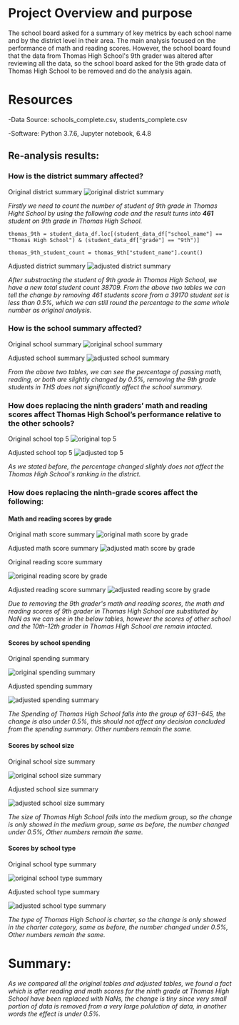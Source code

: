 # Project Overview and purpose

The school board asked for a summary of key metrics by each school name and by the district level in their area. The main analysis focused on the performance of math and reading scores. However, the school board found that the data from Thomas High School's 9th grader was altered after reviewing all the data, so the school board asked for the 9th grade data of Thomas High School to be removed and do the analysis again.

# Resources

-Data Source: schools_complete.csv,  students_complete.csv

-Software:  Python 3.7.6, 
            Jupyter notebook, 6.4.8

## Re-analysis results:

### How is the district summary affected?

Original district summary 
![original district summary](https://github.com/ivorfanning/School_District_Analysis/blob/main/Analysis%20Pictures/original%20district%20summary.png)

*Firstly we need to count the number of student of 9th grade in Thomas Hight School by using the following code and the result turns into __461__ student on 9th grade in Thomas High School.*

```
thomas_9th = student_data_df.loc[(student_data_df["school_name"] == "Thomas High School") & (student_data_df["grade"] == "9th")]

thomas_9th_student_count = thomas_9th["student_name"].count()
```
Adjusted district summary 
![adjusted district summary](https://github.com/ivorfanning/School_District_Analysis/blob/main/Analysis%20Pictures/Adjusted%20district%20summary.png)

*After substracting the student of 9th grade in Thomas High School, we have a new total student count 38709.*
*From the above two tables we can tell the change by removing 461 students score from a 39170 student set is less than 0.5%, which we can still round the percentage to the same whole number as original analysis.*

### How is the school summary affected?

Original school summary 
![original school summary](https://github.com/ivorfanning/School_District_Analysis/blob/main/Analysis%20Pictures/original%20per%20school%20summary.png)

Adjusted school summary 
![adjusted school summary](https://github.com/ivorfanning/School_District_Analysis/blob/main/Analysis%20Pictures/Adjusted%20per%20school%20summary.png)

*From the above two tables, we can see the percentage of passing math, reading, or both are slightly changed by 0.5%, removing the 9th grade students in THS does not significantly affect the school summary.*

### How does replacing the ninth graders’ math and reading scores affect Thomas High School’s performance relative to the other schools?

Original school top 5
![original top 5](https://github.com/ivorfanning/School_District_Analysis/blob/main/Analysis%20Pictures/original%20school%20top%205.png)


Adjusted school top 5
![adjusted top 5](https://github.com/ivorfanning/School_District_Analysis/blob/main/Analysis%20Pictures/Adjusted%20school%20top%205.png)

*As we stated before, the percentage changed slightly does not affect the Thomas High School's ranking in the district.*

### How does replacing the ninth-grade scores affect the following:


#### Math and reading scores by grade

Original math score summary
![original math score by grade](https://github.com/ivorfanning/School_District_Analysis/blob/main/Analysis%20Pictures/original%20math%20score%20by%20grade.png)

Adjusted math score summary
![adjusted math score by grade](https://github.com/ivorfanning/School_District_Analysis/blob/main/Analysis%20Pictures/Adjusted%20math%20score%20by%20grade.png)

Original reading score summary

![original reading score by grade](https://github.com/ivorfanning/School_District_Analysis/blob/main/Analysis%20Pictures/original%20reading%20score%20by%20grade.png)

Adjusted reading score summary
![adjusted reading score by grade](https://github.com/ivorfanning/School_District_Analysis/blob/main/Analysis%20Pictures/Adjusted%20reading%20score%20by%20grade.png)

*Due to removing the 9th grader's math and reading scores, the math and reading scores of 9th grader in Thomas High School are substituted by NaN as we can see in the below tables, however the scores of other school and the 10th-12th grader in Thomas High School are remain intacted.*

#### Scores by school spending

Original spending summary

![original spending summary](https://github.com/ivorfanning/School_District_Analysis/blob/main/Analysis%20Pictures/original%20spending%20summary.png)

Adjusted spending summary

![adjusted spending summary](https://github.com/ivorfanning/School_District_Analysis/blob/main/Analysis%20Pictures/Adjusted%20spending%20summary.png)

*The Spending of Thomas High School falls into the group of $631-$645, the change is also under 0.5%, this should not affect any decision concluded from the spending summary. Other numbers remain the same.*

#### Scores by school size

Original school size summary

![original school size summary](https://github.com/ivorfanning/School_District_Analysis/blob/main/Analysis%20Pictures/original%20school%20size%20summary.png)

Adjusted school size summary

![adjusted school size summary](https://github.com/ivorfanning/School_District_Analysis/blob/main/Analysis%20Pictures/Adjusted%20school%20size%20summary.png)


*The size of Thomas High School falls into the medium group, so the change is only showed in the medium group, same as before, the number changed under 0.5%, Other numbers remain the same.*

#### Scores by school type

Original school type summary

![original school type summary](https://github.com/ivorfanning/School_District_Analysis/blob/main/Analysis%20Pictures/original%20school%20type%20summary.png)

Adjusted school type summary

![adjusted school type summary](https://github.com/ivorfanning/School_District_Analysis/blob/main/Analysis%20Pictures/Adjusted%20school%20type%20summary.png)

*The type of Thomas High School is charter, so the change is only showed in the charter category, same as before, the number changed under 0.5%, Other numbers remain the same.*

# Summary: 

*As we compared all the original tables and adjusted tables, we found a fact which is after reading and math scores for the ninth grade at Thomas High School have been replaced with NaNs, the change is tiny since very small portion of data is removed from a very large polulation of data, in another words the effect is under 0.5%.*





